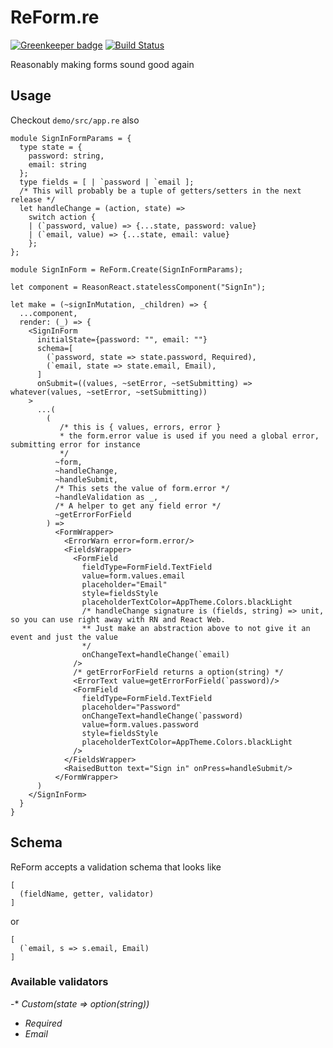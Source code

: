 # ReForm.re

[![Greenkeeper badge](https://badges.greenkeeper.io/Astrocoders/reform.svg)](https://greenkeeper.io/)
[![Build Status](https://travis-ci.org/Astrocoders/reform.svg?branch=master)](https://travis-ci.org/Astrocoders/reform)

Reasonably making forms sound good again

## Usage

Checkout `demo/src/app.re` also

```reason
module SignInFormParams = {
  type state = {
    password: string,
    email: string
  };
  type fields = [ | `password | `email ];
  /* This will probably be a tuple of getters/setters in the next release */
  let handleChange = (action, state) =>
    switch action {
    | (`password, value) => {...state, password: value}
    | (`email, value) => {...state, email: value}
    };
};

module SignInForm = ReForm.Create(SignInFormParams);

let component = ReasonReact.statelessComponent("SignIn");

let make = (~signInMutation, _children) => {
  ...component,
  render: (_) => {
    <SignInForm
      initialState={password: "", email: ""}
      schema=[
        (`password, state => state.password, Required),
        (`email, state => state.email, Email),
      ]
      onSubmit=((values, ~setError, ~setSubmitting) => whatever(values, ~setError, ~setSubmitting))
    >
      ...(
        (
           /* this is { values, errors, error }
           * the form.error value is used if you need a global error, submitting error for instance
           */
          ~form,
          ~handleChange,
          ~handleSubmit,
          /* This sets the value of form.error */
          ~handleValidation as _,
          /* A helper to get any field error */
          ~getErrorForField
        ) =>
          <FormWrapper>
            <ErrorWarn error=form.error/>
            <FieldsWrapper>
              <FormField
                fieldType=FormField.TextField
                value=form.values.email
                placeholder="Email"
                style=fieldsStyle
                placeholderTextColor=AppTheme.Colors.blackLight
                /* handleChange signature is (fields, string) => unit, so you can use right away with RN and React Web.
                ** Just make an abstraction above to not give it an event and just the value
                */
                onChangeText=handleChange(`email)
              />
              /* getErrorForField returns a option(string) */
              <ErrorText value=getErrorForField(`password)/>
              <FormField
                fieldType=FormField.TextField
                placeholder="Password"
                onChangeText=handleChange(`password)
                value=form.values.password
                style=fieldsStyle
                placeholderTextColor=AppTheme.Colors.blackLight
              />
            </FieldsWrapper>
            <RaisedButton text="Sign in" onPress=handleSubmit/>
          </FormWrapper>
      )
    </SignInForm>
  }
}
```

## Schema

ReForm accepts a validation schema that looks like 
```reason
[
  (fieldName, getter, validator)
]
```
or

```reason
[
  (`email, s => s.email, Email)
]
```

### Available validators

-* *Custom(state => option(string))*
- *Required*
- *Email*
